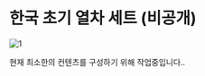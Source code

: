 # 한국 초기 열차 세트 (비공개)
![1](https://github.com/SerpensNebula/Korean-Early-Train-Set/assets/75788864/82f4b02b-4e20-476b-b187-2a6106e8e163)

현재 최소한의 컨텐츠를 구성하기 위해 작업중입니다..
